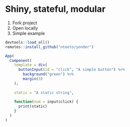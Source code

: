 # Shiny, stateful, modular

1. Fork project
2. Open locally
3. Simple example

```R
devtools::load_all()
remotes::install_github("nteeto/yonder")

App(
  Component(
    template = div(
      buttonInput(id = "click", "A simple button") %>%
        background("green") %>%
        margin(3)
    ),
    
    static = "A static string",
    
    function(num = input$click) {
      print(static)
    }
  )
)
```
